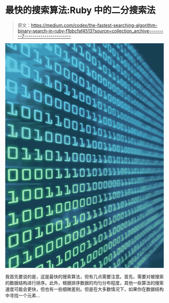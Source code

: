 # 最快的搜索算法:Ruby 中的二分搜索法

> 原文：<https://medium.com/codex/the-fastest-searching-algorithm-binary-search-in-ruby-f1bbcfaf4513?source=collection_archive---------7----------------------->

![](img/fdeeb72bd25deb6ce531237f94b56260.png)

我首先要说的是，这是最快的搜索算法，但有几点需要注意。首先，需要对被搜索的数据结构进行排序。此外，根据排序数据的均匀分布程度，其他一些算法的搜索速度可能会更快，但也有一些细微差别。但是在大多数情况下，如果你在数据结构中寻找一个元素…